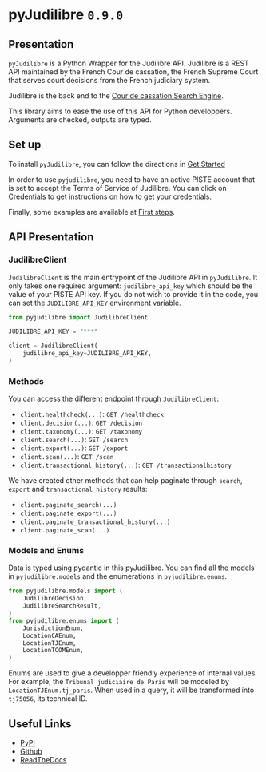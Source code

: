 # pyJudilibre `0.9.0`

## Presentation

`pyJudilibre` is a Python Wrapper for the Judilibre API. Judilibre is a REST API maintained by the French Cour de cassation, the French Supreme Court that serves court decisions from the French judiciary system. 

Judilibre is the back end to the [Cour de cassation Search Engine](https://www.courdecassation.fr/acces-rapide-judilibre).

This library aims to ease the use of this API for Python developpers. Arguments are checked, outputs are typed.

## Set up

To install `pyJudilibre`, you can follow the directions in [Get Started](/installation)

In order to use `pyjudilibre`, you need to have an active PISTE account that is set to accept the Terms of Service of Judilibre. You can click on [Credentials](/piste-set-up) to get instructions on how to get your credentials.

Finally, some examples are available at [First steps](/first-steps).


## API Presentation

### JudilibreClient

`JudilibreClient` is the main entrypoint of the Judilibre API in `pyJudilibre`. It only takes one required argument: `judilibre_api_key` which should be the value of your PISTE API key. If you do not wish to provide it in the code, you can set the `JUDILIBRE_API_KEY` environment variable.

```python
from pyjudilibre import JudilibreClient

JUDILIBRE_API_KEY = "***"

client = JudilibreClient(
    judilibre_api_key=JUDILIBRE_API_KEY,
)
```

### Methods

 You can access the different endpoint through `JudilibreClient`:

- `client.healthcheck(...)`: `GET /healthcheck`
- `client.decision(...)`: `GET /decision`
- `client.taxonomy(...)`: `GET /taxonomy`
- `client.search(...)`: `GET /search`
- `client.export(...)`: `GET /export`
- `client.scan(...)`: `GET /scan`
- `client.transactional_history(...)`: `GET /transactionalhistory`

We have created other methods that can help paginate through `search`, `export` and `transactional_history` results:

- `client.paginate_search(...)`
- `client.paginate_export(...)`
- `client.paginate_transactional_history(...)`
- `client.paginate_scan(...)`

### Models and Enums

Data is typed using pydantic in this pyJudilibre. You can find all the models in `pyjudilibre.models` and the enumerations in `pyjudilibre.enums`.

```python
from pyjudilibre.models import (
    JudilibreDecision,
    JudilibreSearchResult,
)
from pyjudilibre.enums import (
    JurisdictionEnum,
    LocationCAEnum,
    LocationTJEnum,
    LocationTCOMEnum,
)
```

Enums are used to give a developper friendly experience of internal values. For example, the `Tribunal judiciaire de Paris` will be modeled by `LocationTJEnum.tj_paris`. When used in a query, it will be transformed into `tj75056`, its technical ID.


## Useful Links

- [PyPI](https://pypi.org/project/pyjudilibre/)
- [Github](https://github.com/pauldechorgnat/pyJudilibre)
- [ReadTheDocs](https://pyjudilibre.readthedocs.io/en/latest/)